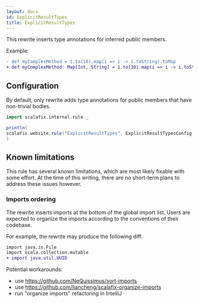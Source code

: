 ```yaml
---
layout: docs
id: ExplicitResultTypes
title: ExplicitResultTypes
---
```


This rewrite inserts type annotations for inferred public members.

Example:

```diff
- def myComplexMethod = 1.to(10).map(i => i -> i.toString).toMap
+ def myComplexMethod: Map[Int, String] = 1.to(10).map(i => i -> i.toString).toMap
```

## Configuration

By default, only rewrite adds type annotations for public members that have
non-trivial bodies.

```scala mdoc:passthrough
import scalafix.internal.rule._
```

```scala mdoc:passthrough
println(
scalafix.website.rule("ExplicitResultTypes", ExplicitResultTypesConfig.default)
)
```

## Known limitations

This rule has several known limitations, which are most likely fixable with some
effort. At the time of this writing, there are no short-term plans to address
these issues however.

### Imports ordering

The rewrite inserts imports at the bottom of the global import list. Users are
expected to organize the imports according to the conventions of their codebase.

For example, the rewrite may produce the following diff.

```diff
import java.io.File
import scala.collection.mutable
+ import java.util.UUID
```

Potential workarounds:

- use https://github.com/NeQuissimus/sort-imports
- use https://github.com/liancheng/scalafix-organize-imports
- run "organize imports" refactoring in IntelliJ
